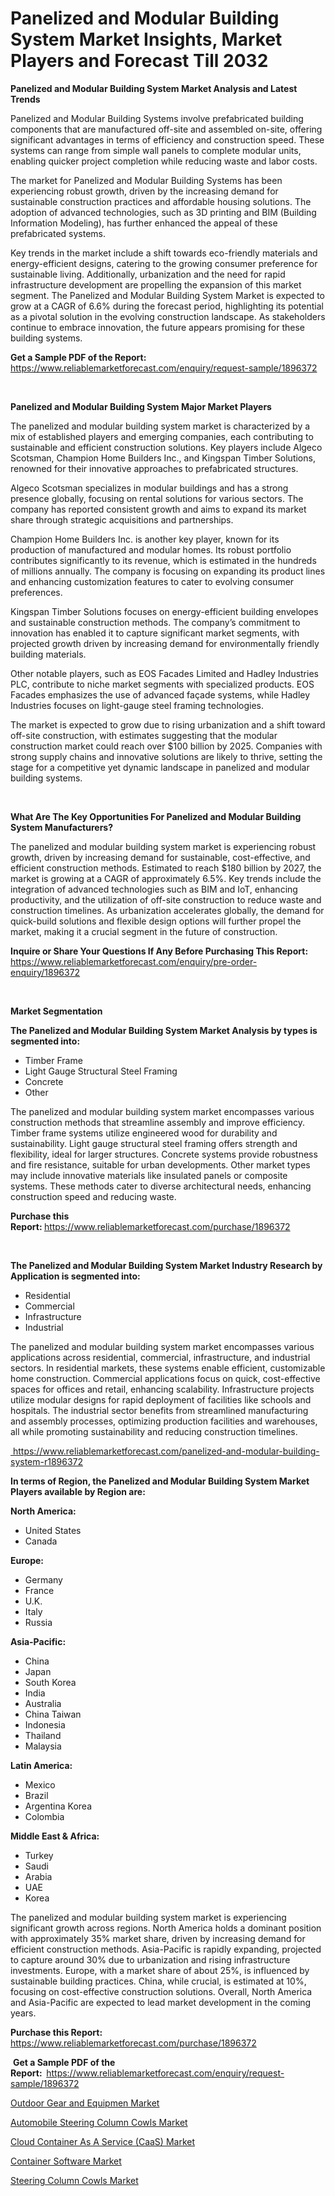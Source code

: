 <p><h1>Panelized and Modular Building System Market Insights, Market Players and Forecast Till 2032</h1></p><p><strong>Panelized and Modular Building System Market Analysis and Latest Trends</strong></p>
<p><p>Panelized and Modular Building Systems involve prefabricated building components that are manufactured off-site and assembled on-site, offering significant advantages in terms of efficiency and construction speed. These systems can range from simple wall panels to complete modular units, enabling quicker project completion while reducing waste and labor costs. </p><p>The market for Panelized and Modular Building Systems has been experiencing robust growth, driven by the increasing demand for sustainable construction practices and affordable housing solutions. The adoption of advanced technologies, such as 3D printing and BIM (Building Information Modeling), has further enhanced the appeal of these prefabricated systems. </p><p>Key trends in the market include a shift towards eco-friendly materials and energy-efficient designs, catering to the growing consumer preference for sustainable living. Additionally, urbanization and the need for rapid infrastructure development are propelling the expansion of this market segment. The Panelized and Modular Building System Market is expected to grow at a CAGR of 6.6% during the forecast period, highlighting its potential as a pivotal solution in the evolving construction landscape. As stakeholders continue to embrace innovation, the future appears promising for these building systems.</p></p>
<p><strong>Get a Sample PDF of the Report:&nbsp;</strong> <a href="https://www.reliablemarketforecast.com/enquiry/request-sample/1896372?utm_campaign=1897&utm_medium=2&utm_source=Github&utm_content=ia&utm_term=28032025&utm_id=panelized-and-modular-building-system">https://www.reliablemarketforecast.com/enquiry/request-sample/1896372</a></p>
<p>&nbsp;</p>
<p><strong>Panelized and Modular Building System Major Market Players</strong></p>
<p><p>The panelized and modular building system market is characterized by a mix of established players and emerging companies, each contributing to sustainable and efficient construction solutions. Key players include Algeco Scotsman, Champion Home Builders Inc., and Kingspan Timber Solutions, renowned for their innovative approaches to prefabricated structures.</p><p>Algeco Scotsman specializes in modular buildings and has a strong presence globally, focusing on rental solutions for various sectors. The company has reported consistent growth and aims to expand its market share through strategic acquisitions and partnerships.</p><p>Champion Home Builders Inc. is another key player, known for its production of manufactured and modular homes. Its robust portfolio contributes significantly to its revenue, which is estimated in the hundreds of millions annually. The company is focusing on expanding its product lines and enhancing customization features to cater to evolving consumer preferences.</p><p>Kingspan Timber Solutions focuses on energy-efficient building envelopes and sustainable construction methods. The company’s commitment to innovation has enabled it to capture significant market segments, with projected growth driven by increasing demand for environmentally friendly building materials.</p><p>Other notable players, such as EOS Facades Limited and Hadley Industries PLC, contribute to niche market segments with specialized products. EOS Facades emphasizes the use of advanced façade systems, while Hadley Industries focuses on light-gauge steel framing technologies.</p><p>The market is expected to grow due to rising urbanization and a shift toward off-site construction, with estimates suggesting that the modular construction market could reach over $100 billion by 2025. Companies with strong supply chains and innovative solutions are likely to thrive, setting the stage for a competitive yet dynamic landscape in panelized and modular building systems.</p></p>
<p>&nbsp;</p>
<p><strong>What Are The Key Opportunities For Panelized and Modular Building System Manufacturers?</strong></p>
<p><p>The panelized and modular building system market is experiencing robust growth, driven by increasing demand for sustainable, cost-effective, and efficient construction methods. Estimated to reach $180 billion by 2027, the market is growing at a CAGR of approximately 6.5%. Key trends include the integration of advanced technologies such as BIM and IoT, enhancing productivity, and the utilization of off-site construction to reduce waste and construction timelines. As urbanization accelerates globally, the demand for quick-build solutions and flexible design options will further propel the market, making it a crucial segment in the future of construction.</p></p>
<p><strong>Inquire or Share Your Questions If Any Before Purchasing This Report:</strong> <a href="https://www.reliablemarketforecast.com/enquiry/pre-order-enquiry/1896372?utm_campaign=1897&utm_medium=2&utm_source=Github&utm_content=ia&utm_term=28032025&utm_id=panelized-and-modular-building-system">https://www.reliablemarketforecast.com/enquiry/pre-order-enquiry/1896372</a></p>
<p>&nbsp;</p>
<p><strong>Market Segmentation</strong></p>
<p><strong>The Panelized and Modular Building System Market Analysis by types is segmented into:</strong></p>
<p><ul><li>Timber Frame</li><li>Light Gauge Structural Steel Framing</li><li>Concrete</li><li>Other</li></ul></p>
<p><p>The panelized and modular building system market encompasses various construction methods that streamline assembly and improve efficiency. Timber frame systems utilize engineered wood for durability and sustainability. Light gauge structural steel framing offers strength and flexibility, ideal for larger structures. Concrete systems provide robustness and fire resistance, suitable for urban developments. Other market types may include innovative materials like insulated panels or composite systems. These methods cater to diverse architectural needs, enhancing construction speed and reducing waste.</p></p>
<p><strong>Purchase this Report:&nbsp;</strong><a href="https://www.reliablemarketforecast.com/purchase/1896372?utm_campaign=1897&utm_medium=2&utm_source=Github&utm_content=ia&utm_term=28032025&utm_id=panelized-and-modular-building-system">https://www.reliablemarketforecast.com/purchase/1896372</a></p>
<p>&nbsp;</p>
<p><strong>The Panelized and Modular Building System Market Industry Research by Application is segmented into:</strong></p>
<p><ul><li>Residential</li><li>Commercial</li><li>Infrastructure</li><li>Industrial</li></ul></p>
<p><p>The panelized and modular building system market encompasses various applications across residential, commercial, infrastructure, and industrial sectors. In residential markets, these systems enable efficient, customizable home construction. Commercial applications focus on quick, cost-effective spaces for offices and retail, enhancing scalability. Infrastructure projects utilize modular designs for rapid deployment of facilities like schools and hospitals. The industrial sector benefits from streamlined manufacturing and assembly processes, optimizing production facilities and warehouses, all while promoting sustainability and reducing construction timelines.</p></p>
<p><a href="https://www.reliablemarketforecast.com/panelized-and-modular-building-system-r1896372?utm_campaign=1897&utm_medium=2&utm_source=Github&utm_content=ia&utm_term=28032025&utm_id=panelized-and-modular-building-system">&nbsp;https://www.reliablemarketforecast.com/panelized-and-modular-building-system-r1896372</a></p>
<p><strong>In terms of Region, the Panelized and Modular Building System Market Players available by Region are:</strong></p>
<p>
    <p> <strong> North America: </strong>
        <ul>
            <li>United States</li>
            <li>Canada</li>
        </ul>
        </p> 
    <p> <strong> Europe: </strong>
        <ul>
            <li>Germany</li>
            <li>France</li>
            <li>U.K.</li>
            <li>Italy</li>
            <li>Russia</li>
        </ul>
        </p> 
    <p> <strong> Asia-Pacific: </strong>
        <ul>
            <li>China</li>
            <li>Japan</li>
            <li>South Korea</li>
            <li>India</li>
            <li>Australia</li>
            <li>China Taiwan</li>
            <li>Indonesia</li>
            <li>Thailand</li>
            <li>Malaysia</li>
        </ul>
        </p> 
    <p> <strong> Latin America: </strong>
        <ul>
            <li>Mexico</li>
            <li>Brazil</li>
            <li>Argentina Korea</li>
            <li>Colombia</li>
        </ul>
        </p> 
    <p> <strong> Middle East & Africa: </strong>
        <ul>
            <li>Turkey</li>
            <li>Saudi</li>
            <li>Arabia</li>
            <li>UAE</li>
            <li>Korea</li>
        </ul>
    </p>
    </p>
<p><p>The panelized and modular building system market is experiencing significant growth across regions. North America holds a dominant position with approximately 35% market share, driven by increasing demand for efficient construction methods. Asia-Pacific is rapidly expanding, projected to capture around 30% due to urbanization and rising infrastructure investments. Europe, with a market share of about 25%, is influenced by sustainable building practices. China, while crucial, is estimated at 10%, focusing on cost-effective construction solutions. Overall, North America and Asia-Pacific are expected to lead market development in the coming years.</p></p>
<p><strong>Purchase this Report: </strong><a href="https://www.reliablemarketforecast.com/purchase/1896372?utm_campaign=1897&utm_medium=2&utm_source=Github&utm_content=ia&utm_term=28032025&utm_id=panelized-and-modular-building-system">https://www.reliablemarketforecast.com/purchase/1896372</a></p>
<p>&nbsp;<strong>Get a Sample PDF of the Report:&nbsp;&nbsp;</strong><a href="https://www.reliablemarketforecast.com/enquiry/request-sample/1896372?utm_campaign=1897&utm_medium=2&utm_source=Github&utm_content=ia&utm_term=28032025&utm_id=panelized-and-modular-building-system">https://www.reliablemarketforecast.com/enquiry/request-sample/1896372</a></p>
<p><strong></strong></p>
<p><p><a href="https://github.com/amourdeeks8j/Market-Research-Report-List-1/blob/main/outdoor-gear-and-equipmen-market.md?utm_campaign=1897&utm_medium=2&utm_source=Github&utm_content=ia&utm_term=28032025&utm_id=panelized-and-modular-building-system">Outdoor Gear and Equipmen Market</a></p><p><a href="https://github.com/shongranch73/Market-Research-Report-List-1/blob/main/automobile-steering-column-cowls-market.md?utm_campaign=1897&utm_medium=2&utm_source=Github&utm_content=ia&utm_term=28032025&utm_id=panelized-and-modular-building-system">Automobile Steering Column Cowls Market</a></p><p><a href="https://github.com/stvnpukaj10/Market-Research-Report-List-1/blob/main/cloud-container-as-a-service-caas-market.md?utm_campaign=1897&utm_medium=2&utm_source=Github&utm_content=ia&utm_term=28032025&utm_id=panelized-and-modular-building-system">Cloud Container As A Service (CaaS) Market</a></p><p><a href="https://github.com/bordzjisela/Market-Research-Report-List-1/blob/main/container-software-market.md?utm_campaign=1897&utm_medium=2&utm_source=Github&utm_content=ia&utm_term=28032025&utm_id=panelized-and-modular-building-system">Container Software Market</a></p><p><a href="https://github.com/sakourkishev/Market-Research-Report-List-1/blob/main/steering-column-cowls-market.md?utm_campaign=1897&utm_medium=2&utm_source=Github&utm_content=ia&utm_term=28032025&utm_id=panelized-and-modular-building-system">Steering Column Cowls Market</a></p></p>